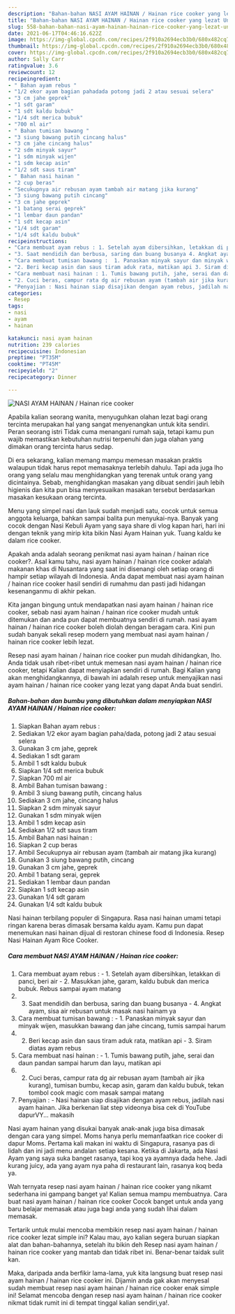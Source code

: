 ```yaml
---
description: "Bahan-bahan NASI AYAM HAINAN / Hainan rice cooker yang lezat Untuk Jualan"
title: "Bahan-bahan NASI AYAM HAINAN / Hainan rice cooker yang lezat Untuk Jualan"
slug: 558-bahan-bahan-nasi-ayam-hainan-hainan-rice-cooker-yang-lezat-untuk-jualan
date: 2021-06-17T04:46:16.622Z
image: https://img-global.cpcdn.com/recipes/2f910a2694ecb3b0/680x482cq70/nasi-ayam-hainan-hainan-rice-cooker-foto-resep-utama.jpg
thumbnail: https://img-global.cpcdn.com/recipes/2f910a2694ecb3b0/680x482cq70/nasi-ayam-hainan-hainan-rice-cooker-foto-resep-utama.jpg
cover: https://img-global.cpcdn.com/recipes/2f910a2694ecb3b0/680x482cq70/nasi-ayam-hainan-hainan-rice-cooker-foto-resep-utama.jpg
author: Sally Carr
ratingvalue: 3.6
reviewcount: 12
recipeingredient:
- " Bahan ayam rebus "
- "1/2 ekor ayam bagian pahadada potong jadi 2 atau sesuai selera"
- "3 cm jahe geprek"
- "1 sdt garam"
- "1 sdt kaldu bubuk"
- "1/4 sdt merica bubuk"
- "700 ml air"
- " Bahan tumisan bawang "
- "3 siung bawang putih cincang halus"
- "3 cm jahe cincang halus"
- "2 sdm minyak sayur"
- "1 sdm minyak wijen"
- "1 sdm kecap asin"
- "1/2 sdt saus tiram"
- " Bahan nasi hainan "
- "2 cup beras"
- "Secukupnya air rebusan ayam tambah air matang jika kurang"
- "3 siung bawang putih cincang"
- "3 cm jahe geprek"
- "1 batang serai geprek"
- "1 lembar daun pandan"
- "1 sdt kecap asin"
- "1/4 sdt garam"
- "1/4 sdt kaldu bubuk"
recipeinstructions:
- "Cara membuat ayam rebus : 1. Setelah ayam dibersihkan, letakkan di panci, beri air 2. Masukkan jahe, garam, kaldu bubuk dan merica bubuk. Rebus sampai ayam matang"
- "3. Saat mendidih dan berbusa, saring dan buang busanya 4. Angkat ayam, sisa air rebusan untuk masak nasi hainam ya"
- "Cara membuat tumisan bawang :  1. Panaskan minyak sayur dan minyak wijen, masukkan bawang dan jahe cincang, tumis sampai harum"
- "2. Beri kecap asin dan saus tiram aduk rata, matikan api 3. Siram diatas ayam rebus"
- "Cara membuat nasi hainan : 1. Tumis bawang putih, jahe, serai dan daun pandan sampai harum dan layu, matikan api"
- "2. Cuci beras, campur rata dg air rebusan ayam (tambah air jika kurang), tumisan bumbu, kecap asin, garam dan kaldu bubuk, tekan tombol cook magic com masak sampai matang"
- "Penyajian : Nasi hainan siap disajikan dengan ayam rebus, jadilah nasi ayam hainan. Jika berkenan liat step videonya bisa cek di YouTube dapurVY... makasih"
categories:
- Resep
tags:
- nasi
- ayam
- hainan

katakunci: nasi ayam hainan 
nutrition: 239 calories
recipecuisine: Indonesian
preptime: "PT35M"
cooktime: "PT45M"
recipeyield: "2"
recipecategory: Dinner

---
```



![NASI AYAM HAINAN / Hainan rice cooker](https://img-global.cpcdn.com/recipes/2f910a2694ecb3b0/680x482cq70/nasi-ayam-hainan-hainan-rice-cooker-foto-resep-utama.jpg)

Apabila kalian seorang wanita, menyuguhkan olahan lezat bagi orang tercinta merupakan hal yang sangat menyenangkan untuk kita sendiri. Peran seorang istri Tidak cuma menangani rumah saja, tetapi kamu pun wajib memastikan kebutuhan nutrisi terpenuhi dan juga olahan yang dimakan orang tercinta harus sedap.

Di era  sekarang, kalian memang mampu memesan masakan praktis walaupun tidak harus repot memasaknya terlebih dahulu. Tapi ada juga lho orang yang selalu mau menghidangkan yang terenak untuk orang yang dicintainya. Sebab, menghidangkan masakan yang dibuat sendiri jauh lebih higienis dan kita pun bisa menyesuaikan masakan tersebut berdasarkan masakan kesukaan orang tercinta. 

Menu yang simpel nasi dan lauk sudah menjadi satu, cocok untuk semua anggota keluarga, bahkan sampai balita pun menyukai-nya. Banyak yang cocok dengan Nasi Kebuli Ayam yang saya share di vlog kapan hari, hari ini dengan teknik yang mirip kita bikin Nasi Ayam Hainan yuk. Tuang kaldu ke dalam rice cooker.

Apakah anda adalah seorang penikmat nasi ayam hainan / hainan rice cooker?. Asal kamu tahu, nasi ayam hainan / hainan rice cooker adalah makanan khas di Nusantara yang saat ini disenangi oleh setiap orang di hampir setiap wilayah di Indonesia. Anda dapat membuat nasi ayam hainan / hainan rice cooker hasil sendiri di rumahmu dan pasti jadi hidangan kesenanganmu di akhir pekan.

Kita jangan bingung untuk mendapatkan nasi ayam hainan / hainan rice cooker, sebab nasi ayam hainan / hainan rice cooker mudah untuk ditemukan dan anda pun dapat membuatnya sendiri di rumah. nasi ayam hainan / hainan rice cooker boleh diolah dengan beragam cara. Kini pun sudah banyak sekali resep modern yang membuat nasi ayam hainan / hainan rice cooker lebih lezat.

Resep nasi ayam hainan / hainan rice cooker pun mudah dihidangkan, lho. Anda tidak usah ribet-ribet untuk memesan nasi ayam hainan / hainan rice cooker, tetapi Kalian dapat menyiapkan sendiri di rumah. Bagi Kalian yang akan menghidangkannya, di bawah ini adalah resep untuk menyajikan nasi ayam hainan / hainan rice cooker yang lezat yang dapat Anda buat sendiri.

<!--inarticleads1-->

##### Bahan-bahan dan bumbu yang dibutuhkan dalam menyiapkan NASI AYAM HAINAN / Hainan rice cooker:

1. Siapkan  Bahan ayam rebus :
1. Sediakan 1/2 ekor ayam bagian paha/dada, potong jadi 2 atau sesuai selera
1. Gunakan 3 cm jahe, geprek
1. Sediakan 1 sdt garam
1. Ambil 1 sdt kaldu bubuk
1. Siapkan 1/4 sdt merica bubuk
1. Siapkan 700 ml air
1. Ambil  Bahan tumisan bawang :
1. Ambil 3 siung bawang putih, cincang halus
1. Sediakan 3 cm jahe, cincang halus
1. Siapkan 2 sdm minyak sayur
1. Gunakan 1 sdm minyak wijen
1. Ambil 1 sdm kecap asin
1. Sediakan 1/2 sdt saus tiram
1. Ambil  Bahan nasi hainan :
1. Siapkan 2 cup beras
1. Ambil Secukupnya air rebusan ayam (tambah air matang jika kurang)
1. Gunakan 3 siung bawang putih, cincang
1. Gunakan 3 cm jahe, geprek
1. Ambil 1 batang serai, geprek
1. Sediakan 1 lembar daun pandan
1. Siapkan 1 sdt kecap asin
1. Gunakan 1/4 sdt garam
1. Gunakan 1/4 sdt kaldu bubuk


Nasi hainan terbilang populer di Singapura. Rasa nasi hainan umami tetapi ringan karena beras dimasak bersama kaldu ayam. Kamu pun dapat menemukan nasi hainan dijual di restoran chinese food di Indonesia. Resep Nasi Hainan Ayam Rice Cooker. 

<!--inarticleads2-->

##### Cara membuat NASI AYAM HAINAN / Hainan rice cooker:

1. Cara membuat ayam rebus : - 1. Setelah ayam dibersihkan, letakkan di panci, beri air - 2. Masukkan jahe, garam, kaldu bubuk dan merica bubuk. Rebus sampai ayam matang
1. 3. Saat mendidih dan berbusa, saring dan buang busanya - 4. Angkat ayam, sisa air rebusan untuk masak nasi hainam ya
1. Cara membuat tumisan bawang :  - 1. Panaskan minyak sayur dan minyak wijen, masukkan bawang dan jahe cincang, tumis sampai harum
1. 2. Beri kecap asin dan saus tiram aduk rata, matikan api - 3. Siram diatas ayam rebus
1. Cara membuat nasi hainan : - 1. Tumis bawang putih, jahe, serai dan daun pandan sampai harum dan layu, matikan api
1. 2. Cuci beras, campur rata dg air rebusan ayam (tambah air jika kurang), tumisan bumbu, kecap asin, garam dan kaldu bubuk, tekan tombol cook magic com masak sampai matang
1. Penyajian : - Nasi hainan siap disajikan dengan ayam rebus, jadilah nasi ayam hainan. Jika berkenan liat step videonya bisa cek di YouTube dapurVY... makasih


Nasi ayam hainan yang disukai banyak anak-anak juga bisa dimasak dengan cara yang simpel. Moms hanya perlu memanfaatkan rice cooker di dapur Moms. Pertama kali makan ini waktu di Singapura, rasanya pas di lidah dan ini jadi menu andalan setiap kesana. Ketika di Jakarta, ada Nasi Ayam yang saya suka banget rasanya, tapi koq ya ayamnya dada hehe. Jadi kurang juicy, ada yang ayam nya paha di restaurant lain, rasanya koq beda ya. 

Wah ternyata resep nasi ayam hainan / hainan rice cooker yang nikamt sederhana ini gampang banget ya! Kalian semua mampu membuatnya. Cara buat nasi ayam hainan / hainan rice cooker Cocok banget untuk anda yang baru belajar memasak atau juga bagi anda yang sudah lihai dalam memasak.

Tertarik untuk mulai mencoba membikin resep nasi ayam hainan / hainan rice cooker lezat simple ini? Kalau mau, ayo kalian segera buruan siapkan alat dan bahan-bahannya, setelah itu bikin deh Resep nasi ayam hainan / hainan rice cooker yang mantab dan tidak ribet ini. Benar-benar taidak sulit kan. 

Maka, daripada anda berfikir lama-lama, yuk kita langsung buat resep nasi ayam hainan / hainan rice cooker ini. Dijamin anda gak akan menyesal sudah membuat resep nasi ayam hainan / hainan rice cooker enak simple ini! Selamat mencoba dengan resep nasi ayam hainan / hainan rice cooker nikmat tidak rumit ini di tempat tinggal kalian sendiri,ya!.

